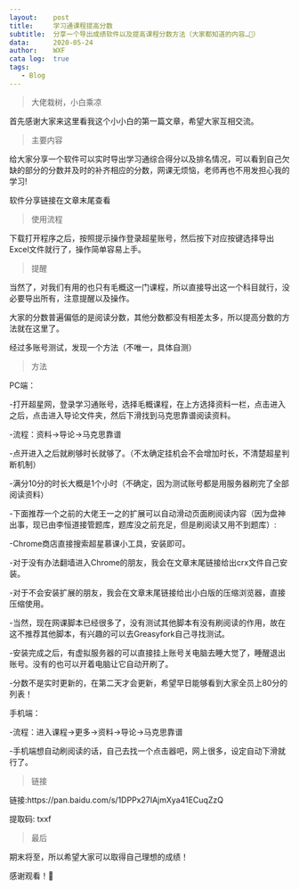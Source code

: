 ```yaml
---
layout:    post
title:     学习通课程提高分数
subtitle:  分享一个导出成绩软件以及提高课程分数方法（大家都知道的内容…🙈）
data:      2020-05-24
author:    WXF
cata log:  true
tags:      
   - Blog
---
```


>大佬栽树，小白乘凉

首先感谢大家来这里看我这个小小白的第一篇文章，希望大家互相交流。

 >主要内容
  
 <p>给大家分享一个软件可以实时导出学习通综合得分以及排名情况，可以看到自己欠缺的部分的分数并及时的补齐相应的分数，网课无烦恼，老师再也不用发担心我的学习!</p>
  
 <p>软件分享链接在文章末尾查看</p>
 
>使用流程
 
 <p>下载打开程序之后，按照提示操作登录超星账号，然后按下对应按键选择导出Excel文件就行了，操作简单容易上手。</p>
 
>提醒
 
 <p>当然了，对我们有用的也只有毛概这一门课程，所以直接导出这一个科目就行，没必要导出所有，注意提醒以及操作。</p>
 
 <p>大家的分数普遍偏低的是阅读分数，其他分数都没有相差太多，所以提高分数的方法就在这里了。</p>
 
 <p>经过多账号测试，发现一个方法（不唯一，具体自测）</p>
 
 
 >方法
 
  <p>PC端：
      <p>-打开超星网，登录学习通账号，选择毛概课程，在上方选择资料一栏，点击进入之后，点击进入导论文件夹，然后下滑找到马克思靠谱阅读资料。</p>
      <p>-流程：资料->导论->马克思靠谱</p>
      <p>-点开进入之后就刷够时长就够了。（不太确定挂机会不会增加时长，不清楚超星判断机制）</p>
      <p>-满分10分的时长大概是1个小时（不确定，因为测试账号都是用服务器刷完了全部阅读资料）</p>
      <p>-下面推荐一个之前的大佬王一之的扩展可以自动滑动页面刷阅读内容（因为盘神出事，现已由李恒道接管题库，题库没之前充足，但是刷阅读又用不到题库）:<p>
       <p>-Chrome商店直接搜索超星慕课小工具，安装即可。</p>
       <p>-对于没有办法翻墙进入Chrome的朋友，我会在文章末尾链接给出crx文件自己安装。</p>
       <p>-对于不会安装扩展的朋友，我会在文章末尾链接给出小白版的压缩浏览器，直接压缩使用。</p>
       <p>-当然，现在网课脚本已经很多了，没有测试其他脚本有没有刷阅读的作用，故在这不推荐其他脚本，有兴趣的可以去Greasyfork自己寻找测试。</p>
       <p>-安装完成之后，有虚拟服务器的可以直接挂上账号关电脑去睡大觉了，睡醒退出账号。没有的也可以开着电脑让它自动开刷了。</p>
       <p>-分数不是实时更新的，在第二天才会更新，希望早日能够看到大家全员上80分的列表！</p>
 <p>手机端：
     <p>-流程：进入课程->更多->资料->导论->马克思靠谱
     <p>-手机端想自动刷阅读的话，自己去找一个点击器吧，网上很多，设定自动下滑就行了。</p>
     
     
   >链接
  <p>链接:https://pan.baidu.com/s/1DPPx27IAjmXya41ECuqZzQ</p>
 <p> 提取码: txxf</p>
 
 
   
   >最后
 <p>期末将至，所以希望大家可以取得自己理想的成绩！</p>
 <p>感谢观看！🙈</p>
